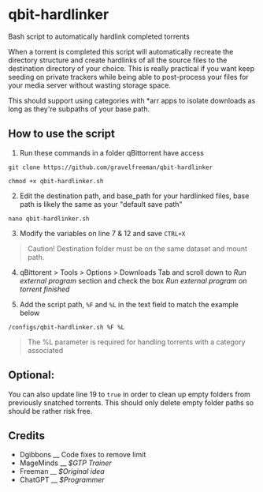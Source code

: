 # qbit-hardlinker
Bash script to automatically hardlink completed torrents

When a torrent is completed this script will automatically recreate the directory structure and create hardlinks of all the source files to the destination directory of your choice. This is really practical if you want keep seeding on private trackers while being able to post-process your files for your media server without wasting storage space.

This should support using categories with *arr apps to isolate downloads as long as they're subpaths of your base path. 


## How to use the script

1. Run these commands in a folder qBittorrent have access
```
git clone https://github.com/gravelfreeman/qbit-hardlinker
```
```
chmod +x qbit-hardlinker.sh
```

2. Edit the destination path, and base_path for your hardlinked files, base path is likely the same as your "default save path"

```
nano qbit-hardlinker.sh
```

3. Modify the variables on line 7 & 12  and save ``CTRL+X``

> Caution! Destination folder must be on the same dataset and mount path.

4. qBittorent > Tools > Options > Downloads Tab and scroll down to *Run external program* section and check the box *Run external program on torrent finished*

5. Add the script path, ``%F`` and ``%L`` in the text field to match the example below

````
/configs/qbit-hardlinker.sh %F %L
````
>
> The %L parameter is required for handling torrents with a category associated 


## Optional:

You can also update line 19 to ``true`` in order to clean up empty folders from previously snatched torrents. This should only delete empty folder paths so should be rather risk free.


## Credits
- Dgibbons __ Code fixes to remove limit
- MageMinds __ *$GTP Trainer*
- Freeman __ *$Original idea*
- ChatGPT __ *$Programmer*
